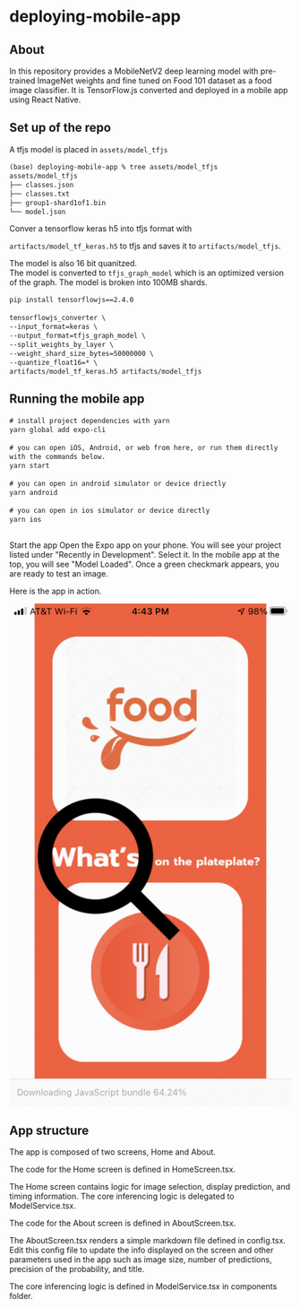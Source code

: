 # deploying-mobile-app


## About

In this repository provides a MobileNetV2 deep learning model with pre-trained ImageNet weights and fine tuned on Food 101 dataset as a food image classifier. It is TensorFlow.js converted and deployed in a mobile app using React Native.


## Set up of the repo

A tfjs model is placed in `assets/model_tfjs`

```
(base) deploying-mobile-app % tree assets/model_tfjs
assets/model_tfjs
├── classes.json
├── classes.txt
├── group1-shard1of1.bin
└── model.json
```

Conver a tensorflow keras h5 into tfjs format with

`artifacts/model_tf_keras.h5` to  tfjs and saves it to `artifacts/model_tfjs`.

The model is also 16 bit quanitzed.   
The model is converted to `tfjs_graph_model` which is an optimized version of the graph.
The model is broken into 100MB shards.

```
pip install tensorflowjs==2.4.0

tensorflowjs_converter \
--input_format=keras \
--output_format=tfjs_graph_model \
--split_weights_by_layer \
--weight_shard_size_bytes=50000000 \
--quantize_float16=* \
artifacts/model_tf_keras.h5 artifacts/model_tfjs
```



## Running the mobile app


```
# install project dependencies with yarn
yarn global add expo-cli    

# you can open iOS, Android, or web from here, or run them directly with the commands below.
yarn start

# you can open in android simulator or device driectly
yarn android

# you can open in ios simulator or device directly
yarn ios


```
Start the app
Open the Expo app on your phone.
You will see your project listed under "Recently in Development". Select it.
In the mobile app at the top, you will see "Model Loaded". Once a green checkmark appears, you are ready to test an image.


Here is the app in action.

![In Action](demo/app_demo.gif)


## App structure

The app is composed of two screens, Home and About.

The code for the Home screen is defined in HomeScreen.tsx.

The Home screen contains logic for image selection, display prediction, and timing information. The core inferencing logic is delegated to ModelService.tsx.

The code for the About screen is defined in AboutScreen.tsx.

The AboutScreen.tsx renders a simple markdown file defined in config.tsx. Edit this config file to update the info displayed on the screen and other parameters used in the app such as image size, number of predictions, precision of the probability, and title.

The core inferencing logic is defined in ModelService.tsx in components folder.
